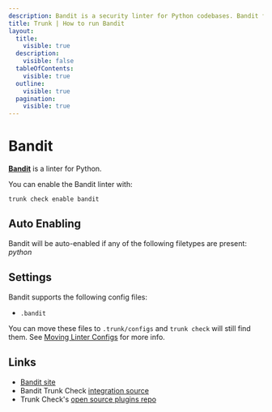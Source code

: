 ```yaml
---
description: Bandit is a security linter for Python codebases. Bandit flags problems like hard-coded passwords, injection vulnerabilities, and the use of insecure libraries.
title: Trunk | How to run Bandit
layout:
  title:
    visible: true
  description:
    visible: false
  tableOfContents:
    visible: true
  outline:
    visible: true
  pagination:
    visible: true
---
```


# Bandit

[**Bandit**](https://github.com/PyCQA/bandit) is a linter for Python.

You can enable the Bandit linter with:

```shell
trunk check enable bandit
```

## Auto Enabling

Bandit will be auto-enabled if any of the following filetypes are present: *python*

## Settings

Bandit supports the following config files:
* `.bandit`

 You can move these files to `.trunk/configs` and `trunk check` will still find them. See [Moving Linter Configs](..#moving-linter-configs) for more info.



## Links

- [Bandit site](https://github.com/PyCQA/bandit)
- Bandit Trunk Check [integration source](https://github.com/trunk-io/plugins/tree/main/linters/bandit)
- Trunk Check's [open source plugins repo](https://github.com/trunk-io/plugins/tree/main)
